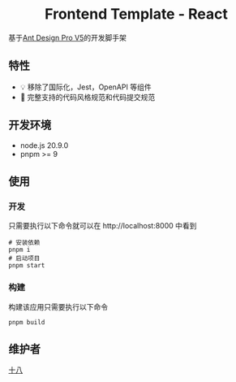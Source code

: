 <div align="center">
  <h1>Frontend Template - React</h1>
</div>

基于[Ant Design Pro V5](https://pro.ant.design)的开发脚手架

## 特性

- 💡 移除了国际化，Jest，OpenAPI 等组件
- 🔑 完整支持的代码风格规范和代码提交规范

## 开发环境

- node.js 20.9.0
- pnpm >= 9

## 使用

### 开发

只需要执行以下命令就可以在 http://localhost:8000 中看到

```shell
# 安装依赖
pnpm i
# 启动项目
pnpm start
```

### 构建

构建该应用只需要执行以下命令

```shell
pnpm build
```

## 维护者

[十八](https://github.com/sparkle3021)
